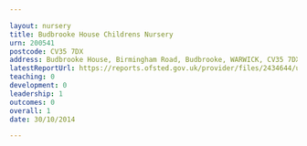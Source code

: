 ```yaml
---

layout: nursery
title: Budbrooke House Childrens Nursery
urn: 200541
postcode: CV35 7DX
address: Budbrooke House, Birmingham Road, Budbrooke, WARWICK, CV35 7DX
latestReportUrl: https://reports.ofsted.gov.uk/provider/files/2434644/urn/200541.pdf
teaching: 0
development: 0
leadership: 1
outcomes: 0
overall: 1
date: 30/10/2014

---
```


